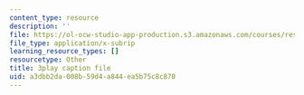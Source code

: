 ```yaml
---
content_type: resource
description: ''
file: https://ol-ocw-studio-app-production.s3.amazonaws.com/courses/res-18-005-highlights-of-calculus-spring-2010/a3dbb2da008b59d4a844ea5b75c8c870_LgWFurXHX8U.vtt
file_type: application/x-subrip
learning_resource_types: []
resourcetype: Other
title: 3play caption file
uid: a3dbb2da-008b-59d4-a844-ea5b75c8c870
---
```

